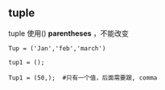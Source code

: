 ## tuple

tuple 使用() **parentheses** ，不能改变

```
Tup = ('Jan','feb','march')
```

```
tup1 = ();
```

```
Tup1 = (50,);  #只有一个值，后面需要跟, comma
```